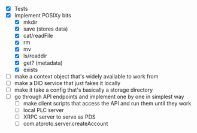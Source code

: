
- [x] Tests
- [x] Implement POSIXy bits
  - [x] mkdir
  - [x] save (stores data)
  - [x] cat/readFile
  - [x] rm
  - [x] mv
  - [x] ls/readdir
  - [x] get? (metadata)
  - [x] exists
- [ ] make a context object that's widely available to work from
- [ ] make a DID service that just fakes it locally
- [ ] make it take a config that's basically a storage directory
- [ ] go through API endpoints and implement one by one in simplest way
  - [ ] make client scripts that access the API and run them until they work
  - [ ] local PLC server
  - [ ] XRPC server to serve as PDS
  - [ ] com.atproto.server.createAccount
